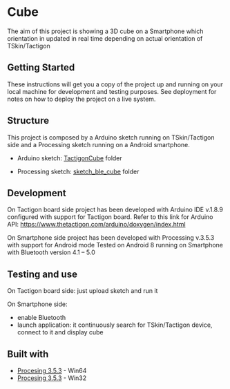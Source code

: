 # Cube

The aim of this project is showing a 3D cube on a Smartphone which orientation in updated in real time depending on actual orientation of TSkin/Tactigon

## Getting Started

These instructions will get you a copy of the project up and running on your local machine for development and testing purposes. See deployment for notes on how to deploy the project on a live system.

## Structure
This project is composed by a Arduino sketch running on TSkin/Tactigon side and a Processing sketch running on a Android smartphone.

* Arduino sketch: [TactigonCube](https://github.com/TactigonTeam/Intermediate-Codes/tree/master/Cube/TactigonCube) folder

* Processing sketch: [sketch_ble_cube](https://github.com/TactigonTeam/Intermediate-Codes/tree/master/Cube/sketch_ble_cube) folder

## Development

On Tactigon board side project has been developed with Arduino IDE v.1.8.9 configured with support for Tactigon board.
Refer to this link for Arduino API: https://www.thetactigon.com/arduino/doxygen/index.html

On Smartphone side project has been developed with Processing v.3.5.3 with support for Android mode
Tested on Android 8 running on Smartphone with Bluetooth version 4.1 – 5.0

## Testing and use

On Tactigon board side: just upload sketch and run it

On Smartphone side: 
- enable Bluetooth
- launch application: it continuously search for TSkin/Tactigon device, connect to it and display cube


## Built with

* [Procesing 3.5.3](http://download.processing.org/processing-3.5.3-windows64.zip) - Win64
* [Procesing 3.5.3](http://download.processing.org/processing-3.5.3-windows32.zip) - Win32
